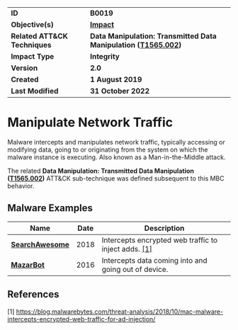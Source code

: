 <table>
<tr>
<td><b>ID</b></td>
<td><b>B0019</b></td>
</tr>
<tr>
<td><b>Objective(s)</b></td>
<td><b><a href="../impact">Impact</a></b></td>
</tr>
<tr>
<td><b>Related ATT&CK Techniques</b></td>
<td><b>Data Manipulation: Transmitted Data Manipulation (<a href="https://attack.mitre.org/techniques/T1565/002/">T1565.002</a>)</b></td>
</tr>
<tr>
<td><b>Impact Type</b></td>
<td><b>Integrity</b></td>
</tr>
<tr>
<td><b>Version</b></td>
<td><b>2.0</b></td>
</tr>
<tr>
<td><b>Created</b></td>
<td><b>1 August 2019</b></td>
</tr>
<tr>
<td><b>Last Modified</b></td>
<td><b>31 October 2022</b></td>
</tr>
</table>


Manipulate Network Traffic
==========================
Malware intercepts and manipulates network traffic, typically accessing or modifying data, going to or originating from the system on which the malware instance is executing. Also known as a Man-in-the-Middle attack.

The related **Data Manipulation: Transmitted Data Manipulation ([T1565.002](https://attack.mitre.org/techniques/T1565/002/))** ATT&CK sub-technique was defined subsequent to this MBC behavior.

Malware Examples
----------------
|Name|Date|Description|
|---|---|---|
|[**SearchAwesome**](../xample-malware/searchawesome.md)|2018|Intercepts encrypted web traffic to inject adds. [[1]](#1)|
|[**MazarBot**](../xample-malware/mazarbot.md)|2016|Intercepts data coming into and going out of device.|

References
----------
<a name="1">[1]</a> https://blog.malwarebytes.com/threat-analysis/2018/10/mac-malware-intercepts-encrypted-web-traffic-for-ad-injection/
